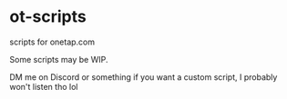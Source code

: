 # ot-scripts
scripts for onetap.com

Some scripts may be WIP.

DM me on Discord or something if you want a custom script, I probably won't listen tho lol
